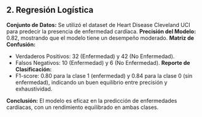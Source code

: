 
## 2. Regresión Logística
**Conjunto de Datos:** Se utilizó el dataset de Heart Disease Cleveland UCI para predecir la presencia de enfermedad cardíaca.
**Precisión del Modelo:** 0.82, mostrando que el modelo tiene un desempeño moderado.
**Matriz de Confusión:**
- Verdaderos Positivos: 32 (Enfermedad) y 42 (No Enfermedad).
- Falsos Negativos: 10 (Enfermedad) y 6 (No Enfermedad).
**Reporte de Clasificación:**
- F1-score: 0.80 para la clase 1 (enfermedad) y 0.84 para la clase 0 (sin enfermedad), indicando un buen equilibrio entre precisión y exhaustividad.

**Conclusión:** El modelo es eficaz en la predicción de enfermedades cardíacas, con un rendimiento equilibrado en ambas clases.

